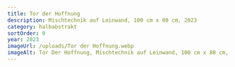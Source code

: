 ```yaml
---
title: Tor der Hoffnung
description: Mischtechnik auf Leinwand, 100 cm x 80 cm, 2023
category: halbabstrakt
sortOrder: 0
year: 2023
imageUrl: /uploads/Tor der Hoffnung.webp
imageAlt: Tor Der Hoffnung, Mischtechnik auf Leinwand, 100 cm x 80 cm, 2023
---
```

